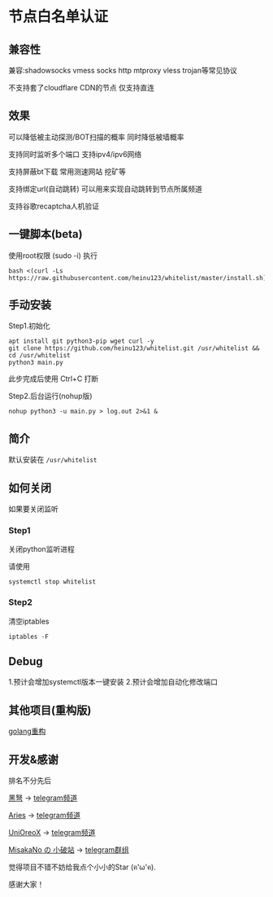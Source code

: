 # 节点白名单认证

## 兼容性
兼容:shadowsocks vmess socks http mtproxy vless trojan等常见协议

不支持套了cloudflare CDN的节点 仅支持直连

## 效果
可以降低被主动探测/BOT扫描的概率 同时降低被墙概率

支持同时监听多个端口 支持ipv4/ipv6网络

支持屏蔽bt下载 常用测速网站 挖矿等

支持绑定url(自动跳转) 可以用来实现自动跳转到节点所属频道

支持谷歌recaptcha人机验证

## 一键脚本(beta)

使用root权限 (sudo -i) 执行

```
bash <(curl -Ls https://raw.githubusercontent.com/heinu123/whitelist/master/install.sh)
```

## 手动安装

Step1.初始化
```
apt install git python3-pip wget curl -y
git clone https://github.com/heinu123/whitelist.git /usr/whitelist && cd /usr/whitelist
python3 main.py
```
此步完成后使用 Ctrl+C 打断

Step2.后台运行(nohup版)
```
nohup python3 -u main.py > log.out 2>&1 &
```

## 简介

默认安装在 `/usr/whitelist`


## 如何关闭

如果要关闭监听

### Step1

关闭python监听进程

请使用

```shell
systemctl stop whitelist
```

### Step2

清空iptables

```
iptables -F
```

## Debug
1.预计会增加systemctl版本一键安装
2.预计会增加自动化修改端口

## 其他项目(重构版)

[golang重构](https://github.com/unioreox/SimpleFirewall)

## 开发&感谢

排名不分先后



[黑弩](https://github.com/heinu123)  → [telegram频道](https://t.me/heinuhome)

[Aries](https://github.com/AriesEDGE)  → [telegram频道](https://t.me/aries_init)

[UniOreoX](https://github.com/unioreox)  → [telegram频道](https://t.me/unichannelx)

[MisakaNo の 小破站](https://www.misaka.rest)  → [telegram群组](https://t.me/misakanoc)

觉得项目不错不妨给我点个小小的Star (ฅ'ω'ฅ).

感谢大家！
